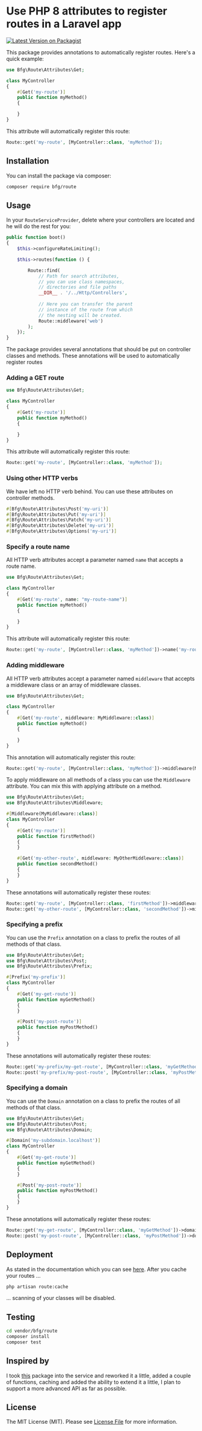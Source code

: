 # Use PHP 8 attributes to register routes in a Laravel app

[![Latest Version on Packagist](https://img.shields.io/packagist/v/bfg/route.svg?style=flat-square)](https://packagist.org/packages/bfg-s/route)

This package provides annotations to automatically register routes. Here's a quick example:

```php
use Bfg\Route\Attributes\Get;

class MyController
{
    #[Get('my-route')]
    public function myMethod()
    {

    }
}
```

This attribute will automatically register this route:

```php
Route::get('my-route', [MyController::class, 'myMethod']);
```

## Installation

You can install the package via composer:

```bash
composer require bfg/route
```

## Usage

In your `RouteServiceProvider`, delete where your controllers are located and he will do the rest for you:
```php
public function boot()
{
    $this->configureRateLimiting();

    $this->routes(function () {

        Route::find(
            // Path for search attributes,
            // you can use class namespaces,
            // directories and file paths
            __DIR__ . '/../Http/Controllers',
            
            // Here you can transfer the parent
            // instance of the route from which
            // the nesting will be created.
            Route::middleware('web')
        );
    });
}
```

The package provides several annotations that should be put on controller classes and methods. These annotations will be used to automatically register routes

### Adding a GET route

```php
use Bfg\Route\Attributes\Get;

class MyController
{
    #[Get('my-route')]
    public function myMethod()
    {

    }
}
```

This attribute will automatically register this route:

```php
Route::get('my-route', [MyController::class, 'myMethod']);
```

### Using other HTTP verbs

We have left no HTTP verb behind. You can use these attributes on controller methods.

```php
#[Bfg\Route\Attributes\Post('my-uri')]
#[Bfg\Route\Attributes\Put('my-uri')]
#[Bfg\Route\Attributes\Patch('my-uri')]
#[Bfg\Route\Attributes\Delete('my-uri')]
#[Bfg\Route\Attributes\Options('my-uri')]
```

### Specify a route name

All HTTP verb attributes accept a parameter named `name` that accepts a route name.

```php
use Bfg\Route\Attributes\Get;

class MyController
{
    #[Get('my-route', name: "my-route-name")]
    public function myMethod()
    {

    }
}
```

This attribute will automatically register this route:

```php
Route::get('my-route', [MyController::class, 'myMethod'])->name('my-route-name');
```

### Adding middleware

All HTTP verb attributes accept a parameter named `middleware` that accepts a middleware class or an array of middleware classes.

```php
use Bfg\Route\Attributes\Get;

class MyController
{
    #[Get('my-route', middleware: MyMiddleware::class)]
    public function myMethod()
    {

    }
}
```

This annotation will automatically register this route:

```php
Route::get('my-route', [MyController::class, 'myMethod'])->middleware(MyMiddleware::class);
```

To apply middleware on all methods of a class you can use the `Middleware` attribute. You can mix this with applying attribute on a method.

```php
use Bfg\Route\Attributes\Get;
use Bfg\Route\Attributes\Middleware;

#[Middleware(MyMiddleware::class)]
class MyController
{
    #[Get('my-route')]
    public function firstMethod()
    {
    }

    #[Get('my-other-route', middleware: MyOtherMiddleware::class)]
    public function secondMethod()
    {
    }
}
```

These annotations will automatically register these routes:

```php
Route::get('my-route', [MyController::class, 'firstMethod'])->middleware(MyMiddleware::class);
Route::get('my-other-route', [MyController::class, 'secondMethod'])->middleware([MyMiddleware::class, MyOtherMiddleware]);
```

### Specifying a prefix

You can use the `Prefix` annotation on a class to prefix the routes of all methods of that class.

```php
use Bfg\Route\Attributes\Get;
use Bfg\Route\Attributes\Post;
use Bfg\Route\Attributes\Prefix;

#[Prefix('my-prefix')]
class MyController
{
    #[Get('my-get-route')]
    public function myGetMethod()
    {
    }

    #[Post('my-post-route')]
    public function myPostMethod()
    {
    }
}
```

These annotations will automatically register these routes:

```php
Route::get('my-prefix/my-get-route', [MyController::class, 'myGetMethod']);
Route::post('my-prefix/my-post-route', [MyController::class, 'myPostMethod']);
```

### Specifying a domain

You can use the `Domain` annotation on a class to prefix the routes of all methods of that class.

```php
use Bfg\Route\Attributes\Get;
use Bfg\Route\Attributes\Post;
use Bfg\Route\Attributes\Domain;

#[Domain('my-subdomain.localhost')]
class MyController
{
    #[Get('my-get-route')]
    public function myGetMethod()
    {
    }

    #[Post('my-post-route')]
    public function myPostMethod()
    {
    }
}
```

These annotations will automatically register these routes:

```php
Route::get('my-get-route', [MyController::class, 'myGetMethod'])->domain('my-subdomain.localhost');
Route::post('my-post-route', [MyController::class, 'myPostMethod'])->domain('my-subdomain.localhost');
```

## Deployment
As stated in the documentation which you can see [here](https://laravel.com/docs/8.x/deployment#optimizing-route-loading). After you cache your routes ...
```bash
php artisan route:cache
```
... scanning of your classes will be disabled.

## Testing

``` bash
cd vendor/bfg/route
composer install
composer test
```

## Inspired by
I took [this](https://github.com/spatie/laravel-route-attributes) package into 
the service and reworked it a little, added a couple of functions, caching and 
added the ability to extend it a little, I plan to support a more advanced API 
as far as possible.

## License

The MIT License (MIT). Please see [License File](LICENSE.md) for more information.
